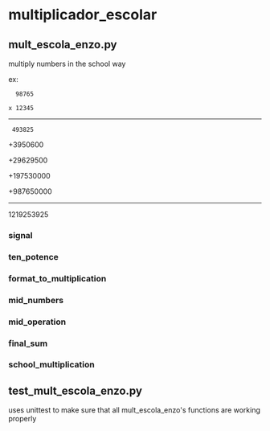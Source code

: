 # multiplicador_escolar

## mult_escola_enzo.py
multiply numbers in the school way

ex:  

      98765

    x 12345

------------

     493825

   +3950600

  +29629500

 +197530000

 +987650000

-----------

 1219253925


### signal

### ten_potence

### format_to_multiplication

### mid_numbers

### mid_operation

### final_sum

### school_multiplication


## test_mult_escola_enzo.py
uses unittest to make sure that all mult_escola_enzo's functions are working properly
